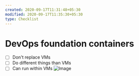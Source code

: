 ```yaml
---
created: 2020-09-17T11:31:48+05:30
modified: 2020-09-17T11:35:30+05:30
type: Checklist
---
```


# DevOps foundation containers

- [ ] Don't replace VMs
- [ ] Do different things than VMs
- [ ] Can run within VMs
![Image](./e6f2c32b-41a6-4445-ba18-2664dd3f87a23784311320968117401.jpg)
